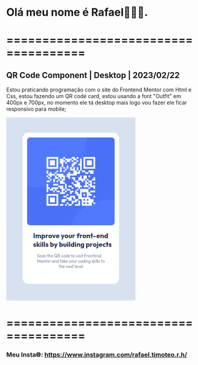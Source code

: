 # Olá meu nome é Rafael👋👋👋.

# ===================================== 

## QR Code Component | Desktop | 2023/02/22
Estou praticando programação com o site do Frontend Mentor com Html e Css, estou fazendo um QR code card, estou usando a font "Outfit" em 400px e 700px, no momento ele tá desktop mais logo vou fazer ele ficar responsivo para mobile;

![Model Desktop](./public/image/desktop.png)

# ===================================== 

### Meu Insta🌐: https://www.instagram.com/rafael.timoteo.r.h/
